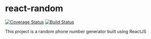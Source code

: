 # react-random
[![Coverage Status](https://coveralls.io/repos/github/fuchodeveloper/react-random/badge.png?branch=master)](https://coveralls.io/github/fuchodeveloper/react-random?branch=master)
[![Build Status](https://travis-ci.org/fuchodeveloper/react-random.svg?branch=master)](https://travis-ci.org/fuchodeveloper/react-random)

This project is a random phone number generator built using ReactJS
